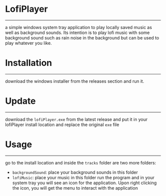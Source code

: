 # LofiPlayer

---

a simple windows system tray application to play locally saved music as well as background sounds.
Its intention is to play lofi music with some background sound such as rain noise in the background but can be used to play whatever you like.

# Installation

---

download the windows installer from the releases section and run it.

# Update

---

download the `lofiPlayer.exe` from the latest release and put it in your lofiPlayer install location and replace the original `exe` file

# Usage

---

go to the install location and inside the `tracks` folder are two more folders:

-   `backgroundSound`: place your background sounds in this folder
-   `lofiMusic`: place your music in this folder
    run the program and in your system tray you will see an icon for the application.
    Upon right clicking the icon, you will get the menu to interact with the application
